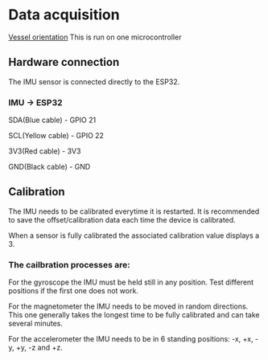 # Data acquisition
[Vessel orientation](https://github.com/AutoSail-MDH/AutoSail/tree/main/uros/src/apps/vessel_orientation)  This is run on one microcontroller

## Hardware connection
The IMU sensor is connected directly to the ESP32.

### IMU -> ESP32

SDA(Blue cable) - GPIO 21 

SCL(Yellow cable) - GPIO 22 

3V3(Red cable) - 3V3

GND(Black cable) - GND

## Calibration
The IMU needs to be calibrated everytime it is restarted. It is recommended to save the offset/calibration data each time the device is calibrated. 

When a sensor is fully calibrated the associated calibration value displays a 3.

### The cailbration processes are:

For the gyroscope the IMU must be held still in any position. Test different positions if the first one does not work.

For the magnetometer the IMU needs to be moved in random directions. This one generally takes the longest time to be fully calibrated and can take several minutes. 

For the accelerometer the IMU needs to be in 6 standing positions: -x, +x, -y, +y, -z and +z.
